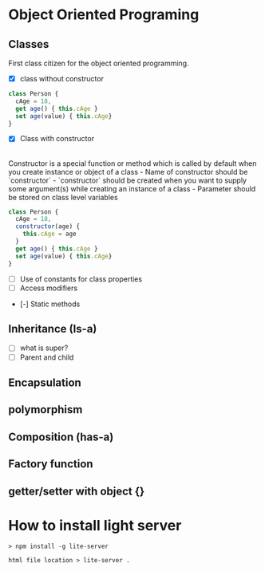 # Object Oriented Programing

## Classes
First class citizen for the object oriented programming.
- [x] class without constructor
```javascript
class Person {
  cAge = 18,
  get age() { this.cAge }
  set age(value) { this.cAge} 
}
```
- [x] Class with constructor
<br />
Constructor is a special function or method which is called by default when you create instance or object of a class
  - Name of constructor should be `constructor`
  - `constructor` should be created when you want to supply some argument(s) while creating an instance of a class
  - Parameter should be stored on class level variables

```javascript
class Person {
  cAge = 18,
  constructor(age) {
    this.cAge = age
  }
  get age() { this.cAge }
  set age(value) { this.cAge} 
}
```
- [ ] Use of constants for class properties
- [ ] Access modifiers
- [-] Static methods

## Inheritance (Is-a)
- [ ] what is super?
- [ ] Parent and child 

## Encapsulation
## polymorphism

## Composition (has-a)
## Factory function

## getter/setter with object {}

# How to install light server

```console
> npm install -g lite-server

html file location > lite-server .
```